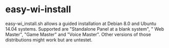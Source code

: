# easy-wi-install
easy-wi_install.sh allows a guided installation at Debian 8.0 and Ubuntu 14.04 systems. Supported are "Standalone Panel at a blank system", " Web Master", "Game Master" and "Voice Master". Other versions of those distributions might work but are untestet.
